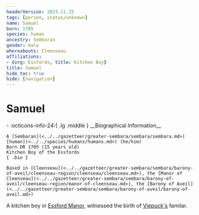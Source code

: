```yaml
---
headerVersion: 2023.11.25
tags: [person, status/unknown]
name: Samuel
born: 1705
species: human
ancestry: Sembaran
gender: male
whereabouts: Cleenseau
affiliations:
- {org: Essfords, title: Kitchen Boy}
title: Samuel
hide_toc: true
hide: [navigation]
---
```

# Samuel
<div class="grid cards ext-narrow-margin ext-one-column" markdown>
- :octicons-info-24:{ .lg .middle } __Biographical Information__

    A [Sembaran](<../../gazetteer/greater-sembara/sembara/sembara.md>) [human](<../../species/humans/humans.md>) (he/him)  
    Born DR 1705 (15 years old)  
    Kitchen Boy of the Essfords  
    { .bio }

    Based in [Cleenseau](<../../gazetteer/greater-sembara/sembara/barony-of-aveil/cleenseau-region/cleenseau/cleenseau.md>), the [Manor of Cleenseau](<../../gazetteer/greater-sembara/sembara/barony-of-aveil/cleenseau-region/manor-of-cleenseau.md>), the [Barony of Aveil](<../../gazetteer/greater-sembara/sembara/barony-of-aveil/barony-of-aveil.md>)
</div>


A kitchen boy in [Essford Manor](<../../gazetteer/greater-sembara/sembara/barony-of-aveil/cleenseau-region/cleenseau/essford-manor.md>), witnessed the birth of [Viepuck's](<../pcs/cleenseau/viepuck.md>) familar.